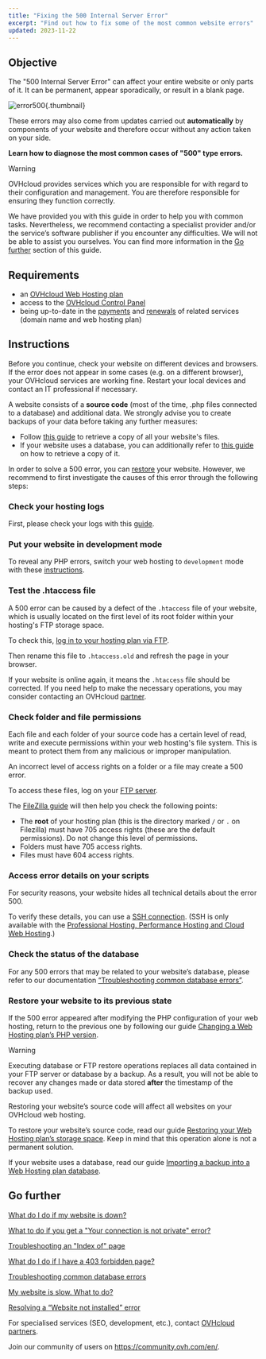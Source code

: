```yaml
---
title: "Fixing the 500 Internal Server Error"
excerpt: "Find out how to fix some of the most common website errors"
updated: 2023-11-22
---
```


## Objective

The "500 Internal Server Error" can affect your entire website or only parts of it. It can be permanent, appear sporadically, or result in a blank page.

![error500](http-500.png){.thumbnail}

These errors may also come from updates carried out **automatically** by components of your website and therefore occur without any action taken on your side.

**Learn how to diagnose the most common cases of "500" type errors.**

> [!warning]
>
> OVHcloud provides services which you are responsible for with regard to their configuration and management. You are therefore responsible for ensuring they function correctly.
>
> We have provided you with this guide in order to help you with common tasks. Nevertheless, we recommend contacting a specialist provider and/or the service’s software publisher if you encounter any difficulties. We will not be able to assist you ourselves. You can find more information in the [Go further](diagnostic_fix_500_internal_server_error_#go-further.) section of this guide.
>

## Requirements

- an [OVHcloud Web Hosting plan](hosting.)
- access to the [OVHcloud Control Panel](manager.)
- being up-to-date in the [payments](invoice_management#pay-bills.) and [renewals](how_to_use_automatic_renewal#renewal-management.) of related services (domain name and web hosting plan)

## Instructions

Before you continue, check your website on different devices and browsers. If the error does not appear in some cases (e.g. on a different browser), your OVHcloud services are working fine. Restart your local devices and contact an IT professional if necessary.

A website consists of a **source code** (most of the time, .php files connected to a database) and additional data. We strongly advise you to create backups of your data before taking any further measures:

- Follow [this guide](ftp_filezilla_user_guide1.) to retrieve a copy of all your website's files.
- If your website uses a database, you can additionally refer to [this guide](sql_database_export1.) on how to retrieve a copy of it.

In order to solve a 500 error, you can [restore](diagnostic_fix_500_internal_server_error_#restore.) your website. However, we recommend to first investigate the causes of this error through the following steps:

### Check your hosting logs

First, please check your logs with this [guide](logs_and_statistics1.).

### Put your website in development mode

To reveal any PHP errors, switch your web hosting to `development` mode with these [instructions](configure_your_web_hosting#step-2-check-your-web-hosting-plans-configuration.).

### Test the .htaccess file

A 500 error can be caused by a defect of the `.htaccess` file of your website, which is usually located on the first level of its root folder within your hosting's FTP storage space.

To check this, [log in to your hosting plan via FTP](ftp_connection1.).

Then rename this file to `.htaccess.old` and refresh the page in your browser.

If your website is online again, it means the `.htaccess` file should be corrected. If you need help to make the necessary operations, you may consider contacting an OVHcloud [partner](partner.).

### Check folder and file permissions

Each file and each folder of your source code has a certain level of read, write and execute permissions within your web hosting's file system. This is meant to protect them from any malicious or improper manipulation.

An incorrect level of access rights on a folder or a file may create a 500 error.

To access these files, log on your [FTP server](ftp_connection1.).

The [FileZilla guide](ftp_filezilla_user_guide#file-and-folder-permissions.) will then help you check the following points:

- The **root** of your hosting plan (this is the directory marked `/` or `.` on Filezilla) must have 705 access rights (these are the default permissions). Do not change this level of permissions.
- Folders must have 705 access rights.
- Files must have 604 access rights.

### Access error details on your scripts

For security reasons, your website hides all technical details about the error 500.

To verify these details, you can use a [SSH connection](ssh_on_webhosting1.). (SSH is only available with the [Professional Hosting, Performance Hosting and Cloud Web Hosting](hosting.).)

### Check the status of the database

For any 500 errors that may be related to your website’s database, please refer to our documentation [“Troubleshooting common database errors”](diagnosis_database_errors1.).

### Restore your website to its previous state <a name="restore"></a>

If the 500 error appeared after modifying the PHP configuration of your web hosting, return to the previous one by following our guide [Changing a Web Hosting plan’s PHP version](configure_your_web_hosting1.).

> [!warning]
>
> Executing database or FTP restore operations replaces all data contained in your FTP server or database by a backup. As a result, you will not be able to recover any changes made or data stored **after** the timestamp of the backup used.
>
> Restoring your website’s source code will affect all websites on your OVHcloud web hosting.
>

To restore your website’s source code, read our guide [Restoring your Web Hosting plan’s storage space](ftp_save_and_backup1.). Keep in mind that this operation alone is not a permanent solution.

If your website uses a database, read our guide [Importing a backup into a Web Hosting plan database](sql_importing_mysql_database#restore-a-backup-from-the-control-panel.).

## Go further <a name="go-further"></a>

[What do I do if my website is down?](diagnostic-website-not-accessible1.)

[What to do if you get a "Your connection is not private" error?](diagnostic-not-secured1.)

[Troubleshooting an "Index of" page](diagnostic-index-of1.)

[What do I do if I have a 403 forbidden page?](diagnostic_403_forbidden1.)

[Troubleshooting common database errors](diagnosis_database_errors1.)

[My website is slow. What to do?](diagnostic_slownesses1.)

[Resolving a “Website not installed” error](multisites_website_not_installed1.)

For specialised services (SEO, development, etc.), contact [OVHcloud partners](partner.).

Join our community of users on <https://community.ovh.com/en/>.